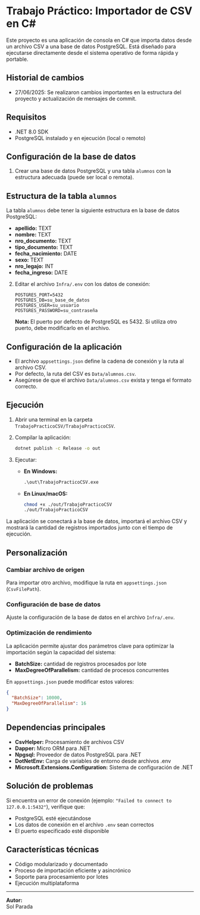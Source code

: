 # Trabajo Práctico: Importador de CSV en C#

Este proyecto es una aplicación de consola en C# que importa datos desde un archivo CSV a una base de datos PostgreSQL. Está diseñado para ejecutarse directamente desde el sistema operativo de forma rápida y portable.

## Historial de cambios
- 27/06/2025: Se realizaron cambios importantes en la estructura del proyecto y actualización de mensajes de commit.

## Requisitos

- .NET 8.0 SDK
- PostgreSQL instalado y en ejecución (local o remoto)

## Configuración de la base de datos

1. Crear una base de datos PostgreSQL y una tabla `alumnos` con la estructura adecuada (puede ser local o remota).

## Estructura de la tabla `alumnos`
La tabla `alumnos` debe tener la siguiente estructura en la base de datos PostgreSQL:

- **apellido:** TEXT  
- **nombre:** TEXT  
- **nro_documento:** TEXT  
- **tipo_documento:** TEXT  
- **fecha_nacimiento:** DATE  
- **sexo:** TEXT  
- **nro_legajo:** INT  
- **fecha_ingreso:** DATE  

2. Editar el archivo `Infra/.env` con los datos de conexión:

    ```
    POSTGRES_PORT=5432
    POSTGRES_DB=su_base_de_datos
    POSTGRES_USER=su_usuario
    POSTGRES_PASSWORD=su_contraseña
    ```

    **Nota:** El puerto por defecto de PostgreSQL es 5432. Si utiliza otro puerto, debe modificarlo en el archivo.

## Configuración de la aplicación

- El archivo `appsettings.json` define la cadena de conexión y la ruta al archivo CSV.
- Por defecto, la ruta del CSV es `Data/alumnos.csv`.
- Asegúrese de que el archivo `Data/alumnos.csv` exista y tenga el formato correcto.

## Ejecución

1. Abrir una terminal en la carpeta `TrabajoPracticoCSV/TrabajoPracticoCSV`.
2. Compilar la aplicación:

    ```bash
    dotnet publish -c Release -o out
    ```

3. Ejecutar:

    - **En Windows:**
      ```cmd
      .\out\TrabajoPracticoCSV.exe
      ```
    - **En Linux/macOS:**
      ```bash
      chmod +x ./out/TrabajoPracticoCSV
      ./out/TrabajoPracticoCSV
      ```

La aplicación se conectará a la base de datos, importará el archivo CSV y mostrará la cantidad de registros importados junto con el tiempo de ejecución.

## Personalización

### Cambiar archivo de origen

Para importar otro archivo, modifique la ruta en `appsettings.json` (`CsvFilePath`).

### Configuración de base de datos

Ajuste la configuración de la base de datos en el archivo `Infra/.env`.

### Optimización de rendimiento

La aplicación permite ajustar dos parámetros clave para optimizar la importación según la capacidad del sistema:

- **BatchSize:** cantidad de registros procesados por lote
- **MaxDegreeOfParallelism:** cantidad de procesos concurrentes

En `appsettings.json` puede modificar estos valores:

```json
{
  "BatchSize": 10000,
  "MaxDegreeOfParallelism": 16
}
```

## Dependencias principales

- **CsvHelper:** Procesamiento de archivos CSV
- **Dapper:** Micro ORM para .NET
- **Npgsql:** Proveedor de datos PostgreSQL para .NET
- **DotNetEnv:** Carga de variables de entorno desde archivos .env
- **Microsoft.Extensions.Configuration:** Sistema de configuración de .NET

## Solución de problemas

Si encuentra un error de conexión (ejemplo: `"Failed to connect to 127.0.0.1:5432"`), verifique que:

- PostgreSQL esté ejecutándose
- Los datos de conexión en el archivo `.env` sean correctos
- El puerto especificado esté disponible

## Características técnicas

- Código modularizado y documentado
- Proceso de importación eficiente y asincrónico
- Soporte para procesamiento por lotes
- Ejecución multiplataforma

---

**Autor:**  
Sol Parada

